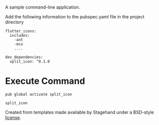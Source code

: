 A sample command-line application.

Add the following information to the pubspec.yaml file in the project directory
```
flutter_icons:
  includes:
    -ant 
    -mco
    ....

dev_dependencies:
  split_icon: ^0.1.0
```


# Execute Command


`pub global activate split_icon`

`split_icon`


Created from templates made available by Stagehand under a BSD-style
[license](https://github.com/dart-lang/stagehand/blob/master/LICENSE).


